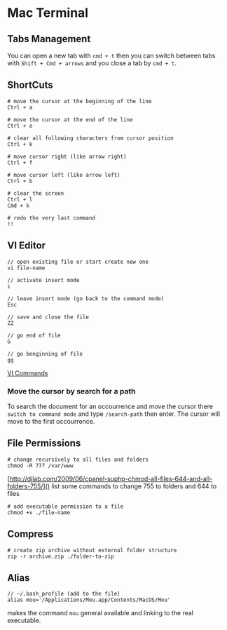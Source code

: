 Mac Terminal
==========================

## Tabs Management

You can open a new tab with `cmd + t` then you can switch between tabs with `Shift + Cmd + arrows` and you close a tab by `cmd + t`.



## ShortCuts

    # move the cursor at the beginning of the line
    Ctrl + a
    
    # move the cursor at the end of the line
    Ctrl + e
    
    # clear all following characters from cursor position
    Ctrl + k
    
    # move cursor right (like arrow right)
    Ctrl + f
    
    # move cursor left (like arrow left)
    Ctrl + b
    
    # clear the screen
    Ctrl + l
    Cmd + k
    
    # redo the very last command
    !!
    
    
## VI Editor

    // open existing file or start create new one
    vi file-name
    
    // activate insert mode
    i
    
    // leave insert mode (go back to the command mode)
    Esc
    
    // save and close the file
    ZZ
    
    // go end of file
    G
    
    // go benginning of file
    gg
    
[VI Commands](http://osr600doc.sco.com/en/FD_create/vi_summary.html)    

    
### Move the cursor by search for a path
    
To search the document for an occourrence and move the cursor there `switch to command mode` and type `/search-path` then enter. The cursor will move to the first occourrence.





## File Permissions

    # change recursively to all files and folders
    chmod -R 777 /var/www


[http://djlab.com/2009/06/cpanel-suphp-chmod-all-files-644-and-all-folders-755/]() list some commands to change 755 to folders and 644 to files

    # add executable permission to a file
    chmod +x ./file-name



## Compress

    # create zip archive without external folder structure
    zip -r archive.zip ./folder-to-zip
    
## Alias

    // ~/.bash_profile (add to the file)
    alias mou='/Applications/Mou.app/Contents/MacOS/Mou'

makes the command `mou` general available and linking to the real executable.